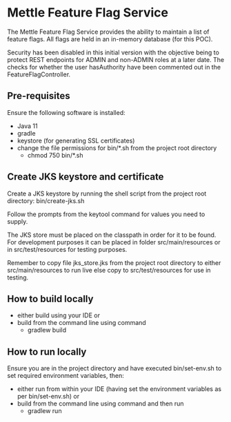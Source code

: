 # Mettle Feature Flag Service

The Mettle Feature Flag Service provides the ability to maintain a list of feature flags. All flags are held in an in-memory database (for this POC).

Security has been disabled in this initial version with the objective being to protect REST endpoints for ADMIN and non-ADMIN roles at a later date.
The checks for whether the user hasAuthority have been commented out in the FeatureFlagController.

## Pre-requisites

Ensure the following software is installed:
- Java 11
- gradle
- keystore (for generating SSL certificates)
- change the file permissions for bin/*.sh from the project root directory
  - chmod 750 bin/*.sh

## Create JKS keystore and certificate

Create a JKS keystore by running the shell script from the project root directory:
  bin/create-jks.sh

Follow the prompts from the keytool command for values you need to supply.

The JKS store must be placed on the classpath in order for it to be found. For development purposes it can be 
placed in folder src/main/resources or in src/test/resources for testing purposes.

Remember to copy file jks_store.jks from the project root directory to either src/main/resources to run live else
copy to src/test/resources for use in testing.

## How to build locally
- either build using your IDE or
- build from the command line using command
  - gradlew build

## How to run locally
Ensure you are in the project directory and have executed bin/set-env.sh to set required environment variables, then:
- either run from within your IDE (having set the environment variables as per bin/set-env.sh) or
- build from the command line using command and then run
  - gradlew run
